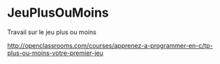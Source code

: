 JeuPlusOuMoins
==============

Travail sur le jeu plus ou moins  

http://openclassrooms.com/courses/apprenez-a-programmer-en-c/tp-plus-ou-moins-votre-premier-jeu
